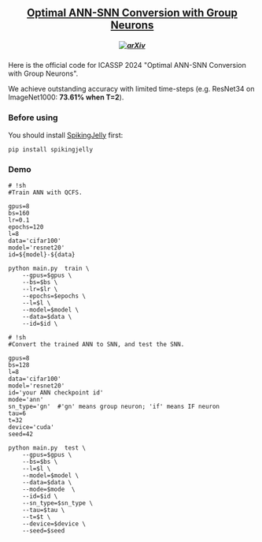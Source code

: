 <h2 align="center"> <a href="https://arxiv.org/pdf/TBD.pdf">Optimal ANN-SNN Conversion with Group Neurons</a></h2>
<h5 align="center">
    
[![arXiv](https://img.shields.io/badge/Arxiv-TBD-b31b1b.svg?logo=arXiv)](https://arxiv.org/abs/tbd)<br>

</h5>

Here is the official code for ICASSP 2024 "Optimal ANN-SNN Conversion with Group Neurons".

We achieve outstanding accuracy with limited time-steps (e.g. ResNet34 on ImageNet1000: **73.61% when T=2**).

### Before using
You should install [SpikingJelly](https://github.com/fangwei123456/spikingjelly) first:
```
pip install spikingjelly
```

### Demo
```
# !sh
#Train ANN with QCFS.

gpus=8
bs=160
lr=0.1
epochs=120
l=8
data='cifar100'
model='resnet20'
id=${model}-${data}

python main.py  train \
    --gpus=$gpus \
    --bs=$bs \
    --lr=$lr \
    --epochs=$epochs \
    --l=$l \
    --model=$model \
    --data=$data \
    --id=$id \
```
```
# !sh
#Convert the trained ANN to SNN, and test the SNN.

gpus=8
bs=128
l=8
data='cifar100'
model='resnet20'
id='your ANN checkpoint id'
mode='ann'
sn_type='gn'  #'gn' means group neuron; 'if' means IF neuron
tau=6
t=32
device='cuda'
seed=42

python main.py  test \
    --gpus=$gpus \
    --bs=$bs \
    --l=$l \
    --model=$model \
    --data=$data \
    --mode=$mode  \
    --id=$id \
    --sn_type=$sn_type \
    --tau=$tau \
    --t=$t \
    --device=$device \
    --seed=$seed
```
